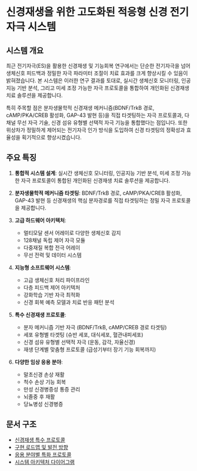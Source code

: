 # 신경재생을 위한 고도화된 적응형 신경 전기자극 시스템

## 시스템 개요

최근 전기자극(ES)을 활용한 신경재생 및 기능회복 연구에서는 단순한 전기자극을 넘어 생체신호 피드백과 정밀한 자극 파라미터 조절이 치료 효과를 크게 향상시킬 수 있음이 밝혀졌습니다. 본 시스템은 이러한 연구 결과를 토대로, 실시간 생체신호 모니터링, 인공지능 기반 분석, 그리고 미세 조정 가능한 자극 프로토콜을 통합하여 개인화된 신경재생 치료 솔루션을 제공합니다.

특히 주목할 점은 분자생물학적 신경재생 메커니즘(BDNF/TrkB 경로, cAMP/PKA/CREB 활성화, GAP-43 발현 등)을 직접 타겟팅하는 자극 프로토콜과, 다채널 무선 자극 기술, 신경 섬유 유형별 선택적 자극 기능을 통합했다는 점입니다. 또한 위상차가 정밀하게 제어되는 전기자극 인가 방식을 도입하여 신경 타겟팅의 정확성과 효율성을 획기적으로 향상시켰습니다.

## 주요 특징

1. **통합적 시스템 설계**: 실시간 생체신호 모니터링, 인공지능 기반 분석, 미세 조정 가능한 자극 프로토콜이 통합된 개인화된 신경재생 치료 솔루션을 제공합니다.

2. **분자생물학적 메커니즘 타겟팅**: BDNF/TrkB 경로, cAMP/PKA/CREB 활성화, GAP-43 발현 등 신경재생의 핵심 분자경로를 직접 타겟팅하는 정밀 자극 프로토콜을 제공합니다.

3. **고급 하드웨어 아키텍처**: 
   - 멀티모달 센서 어레이로 다양한 생체신호 감지
   - 128채널 독립 제어 자극 모듈
   - 다중재질 복합 전극 어레이
   - 무선 전력 및 데이터 시스템

4. **지능형 소프트웨어 시스템**:
   - 고급 생체신호 처리 파이프라인
   - 다층 피드백 제어 아키텍처
   - 강화학습 기반 자극 최적화
   - 신경 회복 예측 모델과 치료 반응 패턴 분석

5. **특수 신경재생 프로토콜**:
   - 분자 메커니즘 기반 자극 (BDNF/TrkB, cAMP/CREB 경로 타겟팅)
   - 세포 유형별 타겟팅 (슈반 세포, 대식세포, 혈관내피세포)
   - 신경 섬유 유형별 선택적 자극 (운동, 감각, 자율신경)
   - 재생 단계별 맞춤형 프로토콜 (급성기부터 장기 기능 회복까지)

6. **다양한 임상 응용 분야**:
   - 말초신경 손상 재활
   - 척수 손상 기능 회복
   - 만성 신경병증성 통증 관리
   - 뇌졸중 후 재활
   - 당뇨병성 신경병증

## 문서 구조

- [신경재생 특수 프로토콜](./neural-regen-protocols.md)
- [구현 로드맵 및 발전 방향](./implementation-roadmap.md)
- [응용 분야별 특화 프로토콜](./specialized-applications.md)
- [시스템 아키텍처 다이어그램](./images/system-architecture.svg)